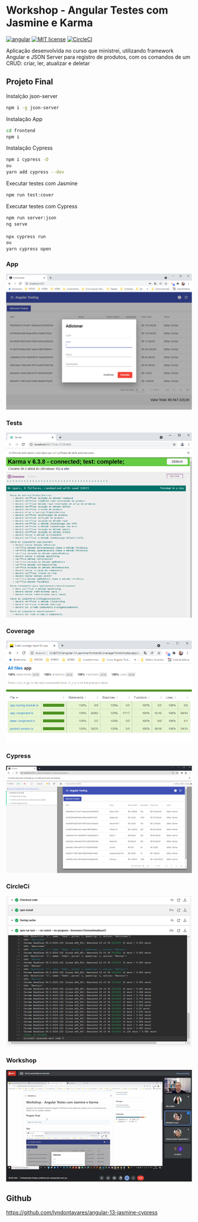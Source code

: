 # Workshop - Angular Testes com Jasmine e Karma

[![angular](https://badges.aleen42.com/src/angular.svg)](https://badges.aleen42.com/src/angular.svg)
[![MIT license](http://img.shields.io/badge/license-MIT-brightgreen.svg?style=flat)](http://opensource.org/licenses/MIT)
[![CircleCI](https://circleci.com/gh/lyndontavares/angular-13-jasmine-cypress-circleci.svg?style=shield)](https://circleci.com/gh/lyndontavares/angular-13-jasmine-cypress-circleci)

Aplicação desenvolvida no curso que ministrei, utilizando framework Angular e JSON Server para registro de produtos, com os comandos de um CRUD: criar, ler, atualizar e deletar

## Projeto Final

Instalção json-server

```bash
npm i -g json-server
```

Instalação App

```bash
cd frontend
npm i
```

Instalação Cypress

```bash
npm i cypress -D
ou
yarn add cypress --dev
```

Executar testes com Jasmine

```bash
npm run test:cover
```

Executar testes com Cypress

```bash
npm run server:json
ng serve

npx cypress run
ou
yarn cypress open
```

### App

![](assets/app.PNG)

### Tests

![](assets/angular-karma.PNG)

### Coverage

![](assets/angular-coverage.PNG)

### Cypress

![](assets/angular-cypress.PNG)

### CircleCi

![](assets/angular-circleci.PNG)

### Workshop

![](assets/workshop.PNG)

## Github

https://github.com/lyndontavares/angular-13-jasmine-cypress
